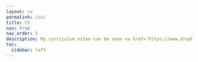 ```yaml
---
layout: cv
permalink: /cv/
title: CV
nav: true
nav_order: 5
description: My curriculum vitae can be seen <a href='https://www.dropbox.com/scl/fi/ks4fyha218i2h4wci8lbn/CV_JinZhang.pdf?rlkey=vrkj6v3tv19d3q45s19zt990y&dl=0'><u>here</u></a>, and also you can see my LinkedIn <a href='https://www.linkedin.com/in/jin-zhang-econ/'><u>here</u></a>.
toc:
  sidebar: left
---
```

